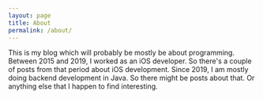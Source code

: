 ```yaml
---
layout: page
title: About
permalink: /about/
---
```


This is my blog which will probably be mostly be about programming.  Between 2015 and 2019, I worked as an iOS developer. So there's a couple of posts from that period about iOS development. Since 2019, I am mostly doing backend development in Java. So there might be posts about that. Or anything else that I happen to find interesting. 
